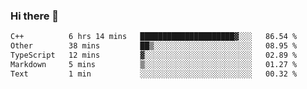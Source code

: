 ### Hi there 🌱
<!--START_SECTION:waka-->

```txt
C++          6 hrs 14 mins   █████████████████████▓░░░   86.54 %
Other        38 mins         ██▒░░░░░░░░░░░░░░░░░░░░░░   08.95 %
TypeScript   12 mins         ▓░░░░░░░░░░░░░░░░░░░░░░░░   02.89 %
Markdown     5 mins          ▒░░░░░░░░░░░░░░░░░░░░░░░░   01.27 %
Text         1 min           ░░░░░░░░░░░░░░░░░░░░░░░░░   00.32 %
```

<!--END_SECTION:waka-->
<!--
**Dieg0raf/Dieg0raf** is a ✨ _special_ ✨ repository because its `README.md` (this file) appears on your GitHub profile.

Here are some ideas to get you started:

- 🔭 I’m currently working on ...
- 🌱 I’m currently learning ...
- 👯 I’m looking to collaborate on ...
- 🤔 I’m looking for help with ...
- 💬 Ask me about ...
- 📫 How to reach me: ...
- 😄 Pronouns: ...
- ⚡ Fun fact: ...
-->
